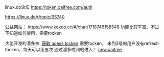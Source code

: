 linux.do论坛
https://token.oaifree.com/auth


https://linux.do/t/topic/65740

公益网站：
https://www.kokoo.cc/#/chat/1718746158648
功能比较丰富，不过不知道如何使用，需要tocken

大佬开发的潘多拉:
[获取 acess tocken](https://token.oaifree.com/auth)
需要tocken， 未到3级的用户没有refresh tocken，每天可以用五次
通过潘多啦网站进入：
[new.oaifree](https://new.oaifree.com/auth/login_auth0)

